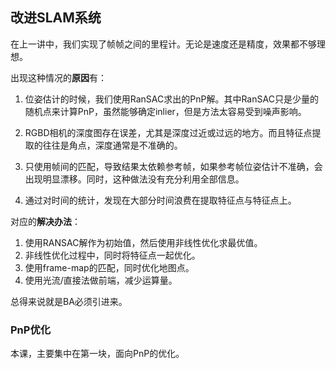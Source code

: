 ## 改进SLAM系统

在上一讲中，我们实现了帧帧之间的里程计。无论是速度还是精度，效果都不够理想。

出现这种情况的**原因**有：

1. 位姿估计的时候，我们使用RanSAC求出的PnP解。其中RanSAC只是少量的随机点来计算PnP，虽然能够确定inlier，但是方法太容易受到噪声影响。 

2. RGBD相机的深度图存在误差，尤其是深度过近或过远的地方。而且特征点提取的往往是角点，深度通常是不准确的。
3. 只使用帧间的匹配，导致结果太依赖参考帧，如果参考帧位姿估计不准确，会出现明显漂移。同时，这种做法没有充分利用全部信息。

4. 通过对时间的统计，发现在大部分时间浪费在提取特征点与特征点上。

对应的**解决办法**：

1. 使用RANSAC解作为初始值，然后使用非线性优化求最优值。
2. 非线性优化过程中，同时将特征点一起优化。
3. 使用frame-map的匹配，同时优化地图点。
4. 使用光流/直接法做前端，减少运算量。

总得来说就是BA必须引进来。



### PnP优化

本课，主要集中在第一块，面向PnP的优化。



